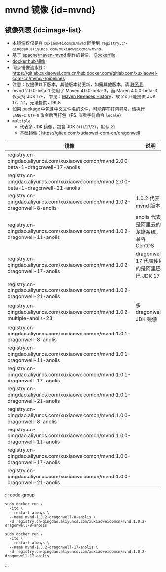# mvnd 镜像 {id=mvnd}

## 镜像列表 {id=image-list}

- 本镜像仅仅是将 `xuxiaoweicomcn/mvnd` 同步到 `registry.cn-qingdao.aliyuncs.com/xuxiaoweicomcn/mvnd`，
- 基于 [apache/maven-mvnd](https://github.com/apache/maven-mvnd/) 制作的镜像，
  [Dockerfile](https://gitlab.com/xuxiaowei-com-cn/mvnd/-/blob/main/Dockerfile)
- [docker hub 镜像](https://hub.docker.com/r/xuxiaoweicomcn/mvnd)
- 同步镜像流水线：https://gitlab.xuxiaowei.com.cn/hub.docker.com/gitlab.com/xuxiaowei-com-cn/mvnd/-/pipelines
- 注意：仅提供以下版本，其他版本待更新，如需其他版本，请 [联系我](../../../guide/website.md)
- mvnd 2.0.0-beta-1 使用了 Maven 4.0.0-beta-3，而 Maven 4.0.0-beta-3 仅支持 JDK 17+，
  参见：[Maven Releases History](https://maven.apache.org/docs/history.html)，故 2.x 只能提供 JDK 17、21，无法提供 JDK 8
- 如果 package 中包含中文文件名的文件，可能存在打包异常，请执行 `LANG=C.UTF-8` 命令后再打包（PS. 查看字符命令 `locale`）
- `multiple`
    - 代表多 JDK 镜像，包含 JDK `8`/`11`/`17`/`21`，默认 `21`
    - 基础镜像：https://gitee.com/xuxiaowei-com-cn/dragonwell

| 镜像                                                                                     | 说明                              |
|----------------------------------------------------------------------------------------|---------------------------------|
| registry.cn-qingdao.aliyuncs.com/xuxiaoweicomcn/mvnd:2.0.0-beta-1-dragonwell-17-anolis |                                 |
| registry.cn-qingdao.aliyuncs.com/xuxiaoweicomcn/mvnd:2.0.0-beta-1-dragonwell-21-anolis |                                 |
| registry.cn-qingdao.aliyuncs.com/xuxiaoweicomcn/mvnd:1.0.2-dragonwell-8-anolis         | 1.0.2 代表 mvnd 版本                |
| registry.cn-qingdao.aliyuncs.com/xuxiaoweicomcn/mvnd:1.0.2-dragonwell-11-anolis        | anolis 代表是阿里云的龙蜥系统，兼容 CentOS    |
| registry.cn-qingdao.aliyuncs.com/xuxiaoweicomcn/mvnd:1.0.2-dragonwell-17-anolis        | dragonwell-17 代表使用的是阿里巴巴 JDK 17 |
| registry.cn-qingdao.aliyuncs.com/xuxiaoweicomcn/mvnd:1.0.2-dragonwell-21-anolis        |                                 |
| registry.cn-qingdao.aliyuncs.com/xuxiaoweicomcn/mvnd:1.0.2-multiple-anolis-23          | 多 dragonwell JDK 镜像             |
| registry.cn-qingdao.aliyuncs.com/xuxiaoweicomcn/mvnd:1.0.1-dragonwell-8-anolis         |                                 |
| registry.cn-qingdao.aliyuncs.com/xuxiaoweicomcn/mvnd:1.0.1-dragonwell-11-anolis        |                                 |
| registry.cn-qingdao.aliyuncs.com/xuxiaoweicomcn/mvnd:1.0.1-dragonwell-17-anolis        |                                 |
| registry.cn-qingdao.aliyuncs.com/xuxiaoweicomcn/mvnd:1.0.1-dragonwell-21-anolis        |                                 |
| registry.cn-qingdao.aliyuncs.com/xuxiaoweicomcn/mvnd:1.0.0-dragonwell-8-anolis         |                                 |
| registry.cn-qingdao.aliyuncs.com/xuxiaoweicomcn/mvnd:1.0.0-dragonwell-11-anolis        |                                 |
| registry.cn-qingdao.aliyuncs.com/xuxiaoweicomcn/mvnd:1.0.0-dragonwell-17-anolis        |                                 |
| registry.cn-qingdao.aliyuncs.com/xuxiaoweicomcn/mvnd:1.0.0-dragonwell-21-anolis        |                                 |

::: code-group

```shell [mvnd:1.0.2-dragonwell-8-anolis]
sudo docker run \
  -itd \
  --restart always \
  --name mvnd-1.0.2-dragonwell-8-anolis \
  -d registry.cn-qingdao.aliyuncs.com/xuxiaoweicomcn/mvnd:1.0.2-dragonwell-8-anolis
```

```shell [mvnd:1.0.2-dragonwell-17-anolis]
sudo docker run \
  -itd \
  --restart always \
  --name mvnd-1.0.2-dragonwell-17-anolis \
  -d registry.cn-qingdao.aliyuncs.com/xuxiaoweicomcn/mvnd:1.0.2-dragonwell-17-anolis
```

:::

<style>

._image_registry_cn-qingdao_aliyuncs_com_xuxiaoweicomcn_mvnd table tr th:nth-child(1), 
._image_registry_cn-qingdao_aliyuncs_com_xuxiaoweicomcn_mvnd table tr td:nth-child(1) {
    min-width: 630px;
}

._image_registry_cn-qingdao_aliyuncs_com_xuxiaoweicomcn_mvnd table tr th:nth-child(2), 
._image_registry_cn-qingdao_aliyuncs_com_xuxiaoweicomcn_mvnd table tr td:nth-child(2) {
    min-width: 315px;
}

</style>